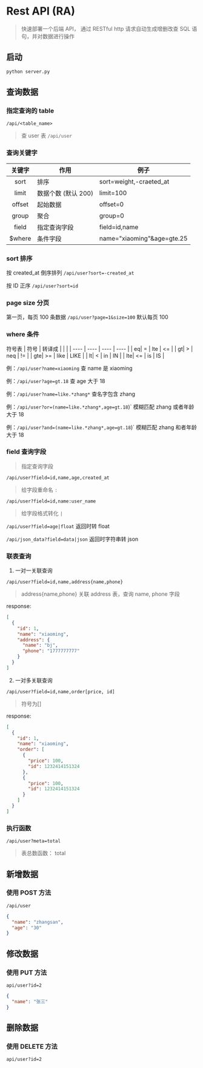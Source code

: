 # Rest API (RA)

> 快速部署一个后端 API， 通过 RESTful http 请求自动生成增删改查 SQL 语句，并对数据进行操作

## 启动

```bash
python server.py
```

## 查询数据

### 指定查询的 table

`/api/<table_name>`

> 查 user 表
> `/api/user`

### 查询关键字

| 关键字 | 作用                | 例子                       |
| :----: | ------------------- | -------------------------- |
|  sort  | 排序                | sort=weight,-craeted_at    |
| limit  | 数据个数 (默认 200) | limit=100                  |
| offset | 起始数据            | offset=0                   |
| group  | 聚合                | group=0                    |
| field  | 指定查询字段        | field=id,name              |
| $where | 条件字段            | name="xiaoming"&age=gte.25 |

### sort 排序

按 created_at 倒序排列
`/api/user?sort=-created_at`

按 ID 正序
`/api/user?sort=id`

### page size 分页

第一页，每页 100 条数据
`/api/user?page=1&size=100`
默认每页 100

### where 条件

符号表
| 符号 | 转译成 | | |
| ---- | ---- | ---- | ---- |
| eq| = | lte | <= |
| gt| > | neq | != |
| gte| >= | like | LIKE |
| lt| < | in | IN |
| lte| <= | is | IS |

例：`/api/user?name=xiaoming` 查 name 是 xiaoming

例：`/api/user?age=gt.18` 查 age 大于 18

例：`/api/user?name=like.*zhang*` 查名字包含 zhang

例：`/api/user?or=(name=like.*zhang*,age=gt.18`)` 模糊匹配 zhang 或者年龄大于 18

例：`/api/user?and=(name=like.*zhang*,age=gt.18`)` 模糊匹配 zhang 和者年龄大于 18

### field 查询字段

> 指定查询字段

`/api/user?field=id,name,age,created_at `

> 给字段重命名 `:`

`/api/user?field=id,name:user_name`

> 给字段格式转化 `|`

`/api/user?field=age|float` 返回时转 float

`/api/json_data?field=data|json` 返回时字符串转 json

### 联表查询

1. 一对一关联查询

`/api/user?field=id,name,address{name,phone}`

> address{name,phone} 关联 address 表，查询 name, phone 字段

response:

```json
[
  {
    "id": 1,
    "name": "xiaoming",
    "address": {
      "name": "bj",
      "phone": "1777777777"
    }
  }
]
```

2. 一对多关联查询

`/api/user?field=id,name,order[price, id]`

> 符号为[]

response:

```json
[
  {
    "id": 1,
    "name": "xiaoming",
    "order": [
      {
        "price": 100,
        "id": 1232414151324
      },
      {
        "price": 100,
        "id": 1232414151324
      }
    ]
  }
]
```

### 执行函数

`/api/user?meta=total`

> 表总数函数： total

## 新增数据

### 使用 POST 方法

`/api/user`

```json
{
  "name": "zhangsan",
  "age": "30"
}
```

## 修改数据

### 使用 PUT 方法

`api/user?id=2`

```json
{
  "name": "张三"
}
```

## 删除数据

### 使用 DELETE 方法

`api/user?id=2`
